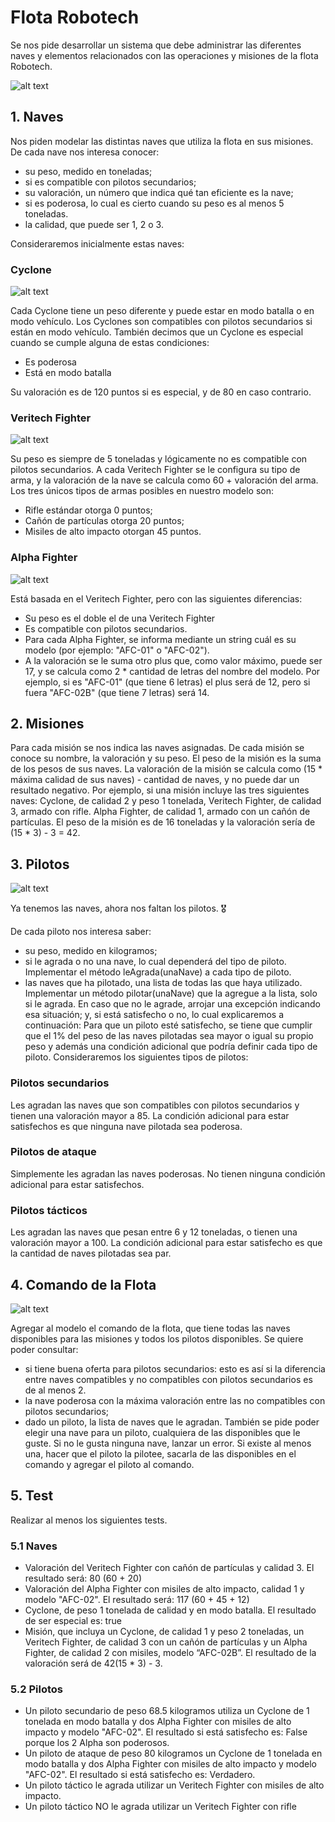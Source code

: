 # Flota Robotech

Se nos pide desarrollar un sistema que debe administrar las diferentes naves y elementos relacionados con las operaciones y misiones de la flota Robotech.

![alt text](./img/robotech.png)
## 1. Naves
Nos piden modelar las distintas naves que utiliza la flota en sus misiones. De cada nave nos interesa conocer:
- su peso, medido en toneladas;
- si es compatible con pilotos secundarios;
- su valoración, un número que indica qué tan eficiente es la nave;
- si es poderosa, lo cual es cierto cuando su peso es al menos 5 toneladas.
- la calidad, que puede ser 1, 2 o 3.

Consideraremos inicialmente estas naves:

### Cyclone
![alt text](./img/cyclone.png)

Cada Cyclone tiene un peso diferente y puede estar en modo batalla o en modo vehículo. Los Cyclones son compatibles con pilotos secundarios si están en modo vehículo.
También decimos que un Cyclone es especial cuando se cumple alguna de estas condiciones:
- Es poderosa
- Está en modo batalla

Su valoración es de 120 puntos si es especial, y de 80 en caso contrario.

### Veritech Fighter
![alt text](./img/veritech.png)

Su peso es siempre de 5 toneladas y lógicamente no es compatible con pilotos secundarios.
A cada Veritech Fighter se le configura su tipo de arma, y la valoración de la nave se calcula como 60 + valoración del arma.
Los tres únicos tipos de armas posibles en nuestro modelo son:
- Rifle estándar otorga 0 puntos;
- Cañón de partículas otorga 20 puntos;
- Misiles de alto impacto otorgan 45 puntos.


### Alpha Fighter
![alt text](./img/alpha.png)

Está basada en el Veritech Fighter, pero con las siguientes diferencias:
- Su peso es el doble el de una Veritech Fighter
- Es compatible con pilotos secundarios.
- Para cada Alpha Fighter, se informa mediante un string cuál es su modelo (por ejemplo: "AFC-01" o "AFC-02").
- A la valoración se le suma otro plus que, como valor máximo, puede ser 17, y se calcula como 2 * cantidad de letras del nombre del modelo. Por ejemplo, si es "AFC-01" (que tiene 6 letras) el plus será de 12, pero si fuera "AFC-02B" (que tiene 7 letras) será 14.


## 2. Misiones
Para cada misión se nos indica las naves asignadas. De cada misión se conoce su nombre, la valoración y su peso.
El peso de la misión es la suma de los pesos de sus naves. La valoración de la misión se calcula como (15 * máxima calidad de sus naves) - cantidad de naves, y no puede dar un resultado negativo.
Por ejemplo, si una misión incluye las tres siguientes naves:
Cyclone, de calidad 2 y peso 1 tonelada,
Veritech Fighter, de calidad 3, armado con rifle.
Alpha Fighter, de calidad 1, armado con un cañón de partículas.
El peso de la misión es de 16 toneladas y la valoración sería de (15 * 3) - 3 = 42.


## 3. Pilotos
![alt text](./img/pilotos.png)

Ya tenemos las naves, ahora nos faltan los pilotos. 🎖️

De cada piloto nos interesa saber:
- su peso, medido en kilogramos;
- si le agrada o no una nave, lo cual dependerá del tipo de piloto. Implementar el método leAgrada(unaNave) a cada tipo de piloto.
- las naves que ha pilotado, una lista de todas las que haya utilizado. Implementar un método pilotar(unaNave) que la agregue a la lista, solo si le agrada. En caso que no le agrade, arrojar una excepción indicando esa situación;
y, si está satisfecho o no, lo cual explicaremos a continuación:
Para que un piloto esté satisfecho, se tiene que cumplir que el 1% del peso de las naves pilotadas sea mayor o igual su propio peso y además una condición adicional que podría definir cada tipo de piloto.
Consideraremos los siguientes tipos de pilotos:

### Pilotos secundarios
Les agradan las naves que son compatibles con pilotos secundarios y tienen una valoración mayor a 85.
La condición adicional para estar satisfechos es que ninguna nave pilotada sea poderosa.


### Pilotos de ataque
Simplemente les agradan las naves poderosas.
No tienen ninguna condición adicional para estar satisfechos.


### Pilotos tácticos
Les agradan las naves que pesan entre 6 y 12 toneladas, o tienen una valoración mayor a 100.
La condición adicional para estar satisfecho es que la cantidad de naves pilotadas sea par.


## 4. Comando de la Flota
![alt text](./img/comando.png)

Agregar al modelo el comando de la flota, que tiene todas las naves disponibles para las misiones y todos los pilotos disponibles.
Se quiere poder consultar:
- si tiene buena oferta para pilotos secundarios: esto es así si la diferencia entre naves compatibles y no compatibles con pilotos secundarios es de al menos 2.
- la nave poderosa con la máxima valoración entre las no compatibles con pilotos secundarios;
- dado un piloto, la lista de naves que le agradan.
También se pide poder elegir una nave para un piloto, cualquiera de las disponibles que le guste. Si no le gusta ninguna nave, lanzar un error. Si existe al menos una, hacer que el piloto la pilotee, sacarla de las disponibles en el comando y agregar el piloto al comando.


## 5. Test
Realizar al menos los siguientes tests.

### 5.1 Naves
- Valoración del Veritech Fighter con cañón de partículas y calidad 3. El resultado será: 80 (60 + 20)
- Valoración del Alpha Fighter con misiles de alto impacto, calidad 1 y modelo "AFC-02". El resultado será: 117 (60 + 45 + 12)
- Cyclone, de peso 1 tonelada de calidad y en modo batalla. El resultado de ser especial es: true
- Misión, que incluya un Cyclone, de calidad 1 y peso 2 toneladas, un Veritech Fighter, de calidad 3 con un cañón de partículas y un Alpha Fighter, de calidad 2 con misiles, modelo “AFC-02B”. El resultado de la valoración será de 42(15 * 3) - 3.

### 5.2 Pilotos
- Un piloto secundario de peso 68.5 kilogramos utiliza un Cyclone de 1 tonelada en modo batalla y dos Alpha Fighter con misiles de alto impacto y modelo "AFC-02". El resultado si está satisfecho es: False porque los 2 Alpha son poderosos.
- Un piloto de ataque de peso 80 kilogramos un Cyclone de 1 tonelada en modo batalla y dos Alpha Fighter con misiles de alto impacto y modelo "AFC-02". El resultado si está satisfecho es: Verdadero.
- Un piloto táctico le agrada utilizar un Veritech Fighter con misiles de alto impacto.
- Un piloto táctico NO le agrada utilizar un Veritech Fighter con rifle
